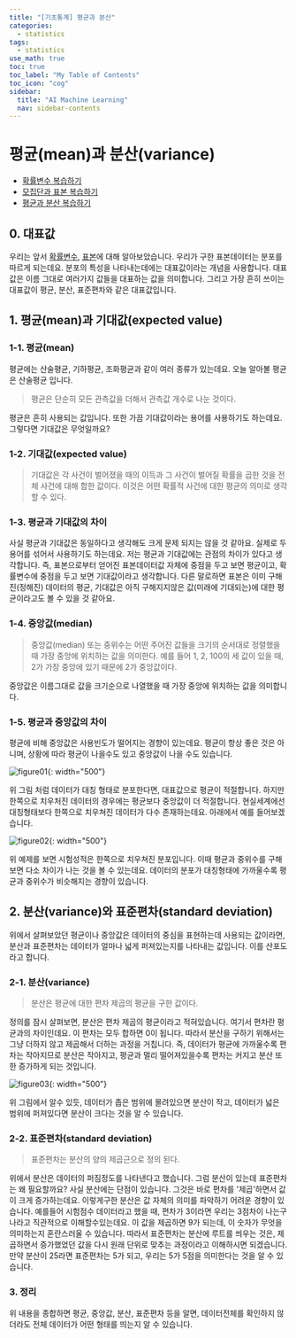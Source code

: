 ```yaml
---
title: "[기초통계] 평균과 분산" 
categories:
  - statistics
tags:
  - statistics
use_math: true
toc: true
toc_label: "My Table of Contents"
toc_icon: "cog"
sidebar:
  title: "AI Machine Learning"
  nav: sidebar-contents
---
```


# 평균(mean)과 분산(variance)

* [확률변수 복습하기](https://losskatsu.github.io/statistics/random-variable/)
* [모집단과 표본 복습하기](https://losskatsu.github.io/statistics/population-sample/)
* [평균과 분산 복습하기](https://losskatsu.github.io/statistics/mean-vairance/)


## 0. 대표값

우리는 앞서 [확률변수](https://losskatsu.github.io/statistics/random-variable/), 
[표본](https://losskatsu.github.io/statistics/population-sample/)에 대해 알아보았습니다. 
우리가 구한 표본데이터는 분포를 따르게 되는데요. 
분포의 특성을 나타내는데에는 대표값이라는 개념을 사용합니다. 
대표값은 이름 그대로 여러가지 값들을 대표하는 값을 의미합니다. 
그리고 가장 흔히 쓰이는 대표값이 평균, 분산, 표준편차와 같은 대표값입니다.

## 1. 평균(mean)과 기대값(expected value)

### 1-1. 평균(mean)

평균에는 산술평균, 기하평균, 조화평균과 같이 여러 종류가 있는데요. 오늘 알아볼 평균은 산술평균 입니다. 

> 평균은 단순히 모든 관측값을 더해서 관측값 개수로 나눈 것이다. 

평균은 흔히 사용되는 값입니다. 또한 가끔 기대값이라는 용어를 사용하기도 하는데요. 그렇다면 기대값은 무엇일까요?

### 1-2. 기대값(expected value) 

> 기대값은 각 사건이 벌어졌을 때의 이득과 그 사건이 벌어질 확률을 곱한 것을 전체 사건에 대해 합한 값이다. 이것은 어떤 확률적 사건에 대한 평균의 의미로 생각할 수 있다.

### 1-3. 평균과 기대값의 차이

사실 평균과 기대값은 동일하다고 생각해도 크게 문제 되지는 않을 것 같아요. 
실제로 두 용어를 섞어서 사용하기도 하는데요. 
저는 평균과 기대값에는 관점의 차이가 있다고 생각합니다. 
즉, 표본으로부터 얻어진 표본데이터값 자체에 중점을 두고 보면 평균이고, 
확률변수에 중점을 두고 보면 기대값이라고 생각합니다. 
다른 말로하면 표본은 이미 구해진(정해진) 데이터의 평균, 
기대값은 아직 구해지지않은 값(미래에 기대되는)에 대한 평균이라고도 볼 수 있을 것 같아요. 

### 1-4. 중앙값(median)

> 중앙값(median) 또는 중위수는 어떤 주어진 값들을 크기의 순서대로 정렬했을 때 가장 중앙에 위치하는 값을 의미한다. 예를 들어 1, 2, 100의 세 값이 있을 때, 2가 가장 중앙에 있기 때문에 2가 중앙값이다. 

중앙값은 이름그대로 값을 크기순으로 나열했을 때 가장 중앙에 위치하는 값을 의미합니다. 

### 1-5. 평균과 중앙값의 차이

평균에 비해 중앙값은 사용빈도가 떨어지는 경향이 있는데요. 
평균이 항상 좋은 것은 아니며, 상황에 따라 평균이 나을수도 있고 중앙값이 나을 수도 있습니다. 

![figure01](/assets/images/statistics/mean-variance/mean_median01.jpg){: width="500"}

위 그림 처럼 데이터가 대칭 형태로 분포한다면, 대표값으로 평균이 적절합니다. 
하지만 한쪽으로 치우처진 데이터의 경우에는 평균보다 중앙값이 더 적절합니다. 
현실세계에선 대칭형태보다 한쪽으로 치우쳐진 데이터가 다수 존재하는데요. 
아래에서 예를 들어보겠습니다. 

![figure02](/assets/images/statistics/mean-variance/mean_median02.jpg){: width="500"}

위 예제를 보면 시험성적은 한쪽으로 치우쳐진 분포입니다. 
이때 평균과 중위수를 구해보면 다소 차이가 나는 것을 볼 수 있는데요. 
데이터의 분포가 대칭형태에 가까울수록 평균과 중위수가 비슷해지는 경향이 있습니다. 


## 2. 분산(variance)와 표준편차(standard deviation)

위에서 살펴보았던 평균이나 중앙값은 데이터의 중심을 표현하는데 사용되는 값이라면, 
분산과 표준편차는 데이터가 얼마나 넓게 퍼져있는지를 나타내는 값입니다. 
이를 산포도라고 합니다. 

### 2-1. 분산(variance)

> 분산은 평균에 대한 편차 제곱의 평균을 구한 값이다.

정의를 잠시 살펴보면, 분산은 편차 제곱의 평균이라고 적혀있습니다. 
여기서 편차란 평균과의 차이인데요. 
이 편차는 모두 합하면 0이 됩니다. 따라서 분산을 구하기 위해서는 그냥 더하지 않고 제곱해서 더하는 과정을 거칩니다. 
즉, 데이터가 평균에 가까울수록 편차는 작아지므로 분산은 작아지고, 
평균과 멀리 떨어져있을수록 편차는 커지고 분산 또한 증가하게 되는 것입니다. 

![figure03](/assets/images/statistics/mean-variance/mean_median03.jpg){: width="500"}

위 그림에서 알수 있듯, 데이터가 좁은 범위에 몰려있으면 분산이 작고, 
데이터가 넓은 범위에 퍼져있다면 분산이 크다는 것을 알 수 있습니다. 

### 2-2. 표준편차(standard deviation)

> 표준편차는 분산의 양의 제곱근으로 정의 된다.

위에서 분산은 데이터의 퍼짐정도를 나타낸다고 했습니다. 
그럼 분산이 있는데 표준편차는 왜 필요할까요? 
사실 분산에는 단점이 있습니다. 
그것은 바로 편차를 '제곱'하면서 값이 크게 증가하는데요. 
이렇게구한 분산은 값 자체의 의미를 파악하기 어려운 경향이 있습니다. 
예를들어 시험점수 데이터라고 했을 때, 편차가 3이라면 우리는 3점차이 나는구나라고 직관적으로 이해할수있는데요. 
이 값을 제곱하면 9가 되는데, 이 숫자가 무엇을 의미하는지 혼란스러울 수 있습니다. 
따라서 표준편차는 분산에 루트를 씌우는 것은, 제곱하면서 증가했었던 값을 다시 원래 단위로 맞추는 과정이라고 이해하시면 되겠습니다. 
만약 분산이 25라면 표준편차는 5가 되고, 우리는 5가 5점을 의미한다는 것을 알 수 있습니다. 

### 3. 정리

위 내용을 종합하면 평균, 중앙값, 분산, 표준편차 등을 알면, 
데이터전체를 확인하지 않더라도 전체 데이터가 어떤 형태를 띄는지 알 수 있습니다. 
